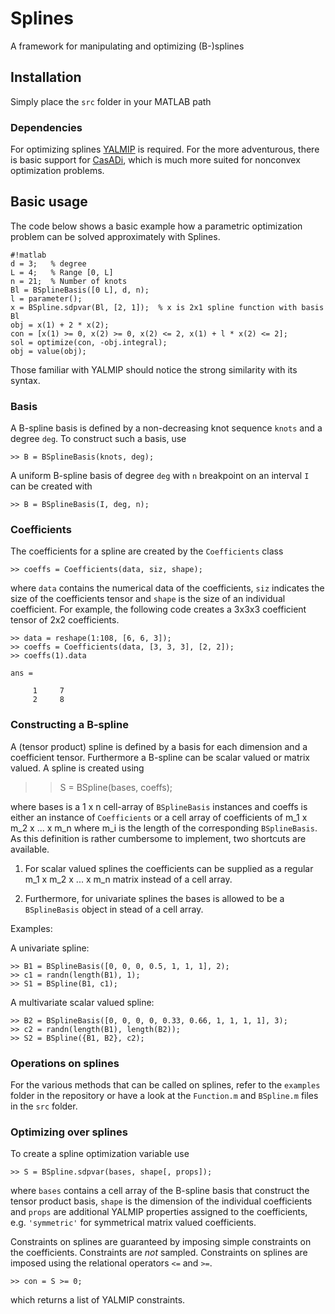 # Splines
A framework for manipulating and optimizing (B-)splines

## Installation
Simply place the `src` folder in your MATLAB path

### Dependencies
For optimizing splines [YALMIP](http://users.isy.liu.se/johanl/yalmip/) is
required. For the more adventurous, there is basic support for
[CasADi](www.casadi.org), which is much more suited for nonconvex optimization
problems.

## Basic usage
The code below shows a basic example how a parametric optimization problem can
be solved approximately with Splines.

```
#!matlab
d = 3;   % degree
L = 4;   % Range [0, L]
n = 21;  % Number of knots
Bl = BSplineBasis([0 L], d, n);
l = parameter();
x = BSpline.sdpvar(Bl, [2, 1]);  % x is 2x1 spline function with basis Bl
obj = x(1) + 2 * x(2);
con = [x(1) >= 0, x(2) >= 0, x(2) <= 2, x(1) + l * x(2) <= 2];
sol = optimize(con, -obj.integral);
obj = value(obj);
```

Those familiar with YALMIP should notice the strong similarity with its syntax.

### Basis
A B-spline basis is defined by a non-decreasing knot sequence `knots` and a degree
`deg`. To construct such a basis, use

    >> B = BSplineBasis(knots, deg);

A uniform B-spline basis of degree `deg` with `n` breakpoint on an interval
`I` can be created with

    >> B = BSplineBasis(I, deg, n);

### Coefficients
The coefficients for a spline are created by the `Coefficients` class

    >> coeffs = Coefficients(data, siz, shape);

where `data` contains the numerical data of the coefficients, `siz` indicates
the size of the coefficients tensor and `shape` is the size of an individual
coefficient. For example, the following code creates a 3x3x3 coefficient tensor
of 2x2 coefficients.

    >> data = reshape(1:108, [6, 6, 3]);
    >> coeffs = Coefficients(data, [3, 3, 3], [2, 2]);
    >> coeffs(1).data

    ans =

         1     7
         2     8

### Constructing a B-spline
A (tensor product) spline is defined by a basis for each dimension and a
coefficient tensor. Furthermore a B-spline can be scalar valued or matrix
valued. A spline is created using

   >> S = BSpline(bases, coeffs);

where bases is a 1 x n cell-array of `BSplineBasis` instances and coeffs is
either an instance of `Coefficients` or a cell array of coefficients of m_1 x
m_2 x ... x m_n where m_i is the length of the corresponding `BSplineBasis`.
As this definition is rather cumbersome to implement, two shortcuts are
available.

1) For scalar valued splines the coefficients can be supplied as a regular m_1
   x m_2 x ... x m_n matrix instead of a cell array.

2) Furthermore, for univariate splines the bases is allowed to be a
   `BSplineBasis` object in stead of a cell array.

Examples:

A univariate spline:

    >> B1 = BSplineBasis([0, 0, 0, 0.5, 1, 1, 1], 2);
    >> c1 = randn(length(B1), 1);
    >> S1 = BSpline(B1, c1);

A multivariate scalar valued spline:

    >> B2 = BSplineBasis([0, 0, 0, 0, 0.33, 0.66, 1, 1, 1, 1], 3);
    >> c2 = randn(length(B1), length(B2));
    >> S2 = BSpline({B1, B2}, c2);

### Operations on splines
For the various methods that can be called on splines, refer to the `examples`
folder in the repository or have a look at the `Function.m` and `BSpline.m`
files in the `src` folder.

### Optimizing over splines
To create a spline optimization variable use

    >> S = BSpline.sdpvar(bases, shape[, props]);

where `bases` contains a cell array of the B-spline basis that construct the
tensor product basis, `shape` is the dimension of the individual coefficients
and `props` are additional YALMIP properties assigned to the coefficients,
e.g. `'symmetric'` for symmetrical matrix valued coefficients.

Constraints on splines are guaranteed by imposing simple constraints on the
coefficients. Constraints are _not_ sampled. Constraints on splines are
imposed using the relational operators `<=` and `>=`.

    >> con = S >= 0;

which returns a list of YALMIP constraints.
